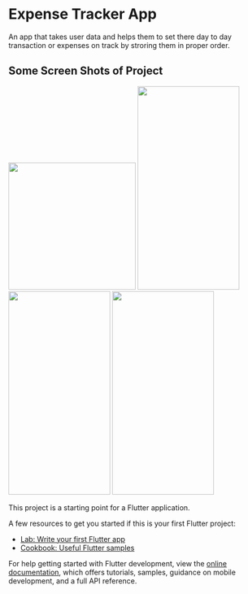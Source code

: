 # Expense Tracker App

An app that takes user data and helps them to set there day to day transaction or expenses on track by stroring them in proper order.

## Some Screen Shots of Project 
<img src="https://github.com/Master-Bibash/Expense-Tracker-App/assets/111418772/c66acd1e-d59d-4541-be47-ee0542337e47" width="250" height="250" />

<img src="https://github.com/Master-Bibash/Expense-Tracker-App/assets/111418772/151b6698-6ffc-480b-b16f-431979065b7c" width="200" height="400" />

<img src="https://github.com/Master-Bibash/Expense-Tracker-App/assets/111418772/b9b09a88-1945-4c55-a150-d16833fa39bc" width="200" height="400" />

<img src="https://github.com/Master-Bibash/Expense-Tracker-App/assets/111418772/9db2e7b9-dbb5-4361-a49d-d0ef3df83a08" width="200" height="400" />



This project is a starting point for a Flutter application.

A few resources to get you started if this is your first Flutter project:

- [Lab: Write your first Flutter app](https://docs.flutter.dev/get-started/codelab)
- [Cookbook: Useful Flutter samples](https://docs.flutter.dev/cookbook)

For help getting started with Flutter development, view the
[online documentation](https://docs.flutter.dev/), which offers tutorials,
samples, guidance on mobile development, and a full API reference.

